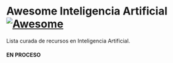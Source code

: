 # Awesome Inteligencia Artificial [![Awesome](https://awesome.re/badge.svg)](https://awesome.re)
Lista curada de recursos en Inteligencia Artificial.

#### EN PROCESO


